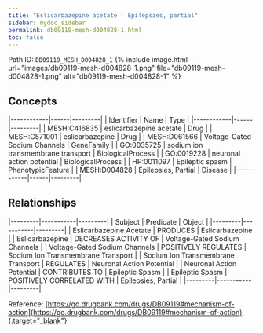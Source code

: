 ```yaml
---
title: "Eslicarbazepine acetate - Epilepsies, partial"
sidebar: mydoc_sidebar
permalink: db09119-mesh-d004828-1.html
toc: false 
---
```



Path ID: `DB09119_MESH_D004828_1`
{% include image.html url="images/db09119-mesh-d004828-1.png" file="db09119-mesh-d004828-1.png" alt="db09119-mesh-d004828-1" %}

## Concepts

|------------|------|---------|
| Identifier | Name | Type    |
|------------|------|---------|
| MESH:C416835 | eslicarbazepine acetate | Drug |
| MESH:C571001 | eslicarbazepine | Drug |
| MESH:D061566 | Voltage-Gated Sodium Channels | GeneFamily |
| GO:0035725 | sodium ion transmembrane transport | BiologicalProcess |
| GO:0019228 | neuronal action potential | BiologicalProcess |
| HP:0011097 | Epileptic spasm | PhenotypicFeature |
| MESH:D004828 | Epilepsies, Partial | Disease |
|------------|------|---------|

## Relationships

|---------|-----------|---------|
| Subject | Predicate | Object  |
|---------|-----------|---------|
| Eslicarbazepine Acetate | PRODUCES | Eslicarbazepine |
| Eslicarbazepine | DECREASES ACTIVITY OF | Voltage-Gated Sodium Channels |
| Voltage-Gated Sodium Channels | POSITIVELY REGULATES | Sodium Ion Transmembrane Transport |
| Sodium Ion Transmembrane Transport | REGULATES | Neuronal Action Potential |
| Neuronal Action Potential | CONTRIBUTES TO | Epileptic Spasm |
| Epileptic Spasm | POSITIVELY CORRELATED WITH | Epilepsies, Partial |
|---------|-----------|---------|

Reference: [https://go.drugbank.com/drugs/DB09119#mechanism-of-action](https://go.drugbank.com/drugs/DB09119#mechanism-of-action){:target="_blank"}